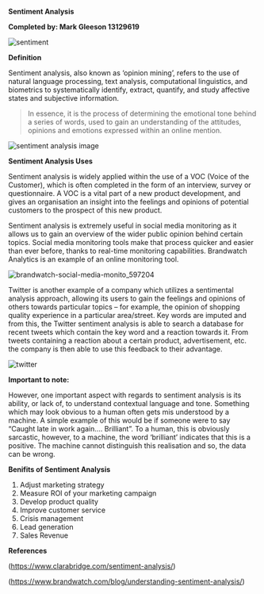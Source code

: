 **Sentiment Analysis**

**Completed by: Mark Gleeson 13129619**

![sentiment](https://user-images.githubusercontent.com/35773704/36447225-9a85ac1c-167b-11e8-86ec-480c5b1b5495.jpg)

**Definition**

Sentiment analysis, also known as ‘opinion mining’, refers to the use of natural language processing, text analysis, computational linguistics, and biometrics to systematically identify, extract, quantify, and study affective states and subjective information.

>In essence, it is the process of determining the emotional tone behind a series of words, used to gain an understanding of the attitudes, opinions and emotions expressed within an online mention.

![sentiment analysis image](https://user-images.githubusercontent.com/35773704/36446986-eb9e5dfc-167a-11e8-9747-ba6ca52de55f.png)


**Sentiment Analysis Uses**

Sentiment analysis is widely applied within the use of a VOC (Voice of the Customer), which is often completed in the form of an interview, survey or questionnaire. A VOC is a vital part of a new product development, and gives an organisation an insight into the feelings and opinions of potential customers to the prospect of this new product.

Sentiment analysis is extremely useful in social media monitoring as it allows us to gain an overview of the wider public opinion behind certain topics. Social media monitoring tools make that process quicker and easier than ever before, thanks to real-time monitoring capabilities. Brandwatch Analytics is an example of an online monitoring tool.

![brandwatch-social-media-monito_597204](https://user-images.githubusercontent.com/35773704/36447018-fe1cdd64-167a-11e8-8c9f-cd8cd01c594f.jpg)

Twitter is another example of a company which utilizes a sentimental analysis approach, allowing its users to gain the feelings and opinions of others towards particular topics – for example, the opinion of shopping quality experience in a particular area/street. Key words are imputed and from this, the Twitter sentiment analysis is able to search a database for recent tweets which contain the key word and a reaction towards it. From tweets containing a reaction about a certain product, advertisement, etc. the company is then able to use this feedback to their advantage. 

![twitter](https://user-images.githubusercontent.com/35773704/36447052-169539ae-167b-11e8-8447-7281acc13da2.png)

**Important to note:**

However, one important aspect with regards to sentiment analysis is its ability, or lack of, to understand contextual language and tone. Something which may look obvious to a human often gets mis understood by a machine. A simple example of this would be if someone were to say “Caught late in work again…. Brilliant”. To a human, this is obviously sarcastic, however, to a machine, the word ‘brilliant’ indicates that this is a positive. The machine cannot distinguish this realisation and so, the data can be wrong.

**Benifits of Sentiment Analysis**

1. Adjust marketing strategy
2. Measure ROI of your marketing campaign
3. Develop product quality
4. Improve customer service
5. Crisis management
6. Lead generation
7. Sales Revenue



**References**

(https://www.clarabridge.com/sentiment-analysis/)

(https://www.brandwatch.com/blog/understanding-sentiment-analysis/) 
